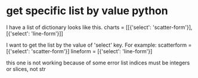 
# get specific list by value python

I have a list of dictionary looks like this.
charts = [[{'select': 'scatter-form'}], [{'select': 'line-form'}]]

I want to get the list by the value of 'select' key.
For example:
scatterform = [{'select': 'scatter-form'}]
lineform = [{'select': 'line-form'}]

this one is not working because of some error list indices must be integers or slices, not str

        